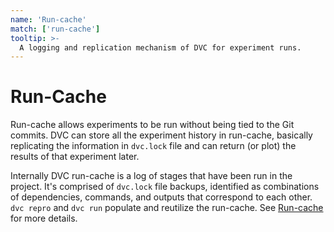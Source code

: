 ```yaml
---
name: 'Run-cache'
match: ['run-cache']
tooltip: >-
  A logging and replication mechanism of DVC for experiment runs.
---
```


# Run-Cache

Run-cache allows experiments to be run without being tied to the Git commits.
DVC can store all the experiment history in run-cache, basically replicating the
information in `dvc.lock` file and can return (or plot) the results of that
experiment later.

Internally DVC run-cache is a log of stages that have been run in the project.
It's comprised of `dvc.lock` file backups, identified as combinations of
dependencies, commands, and outputs that correspond to each other. `dvc repro`
and `dvc run` populate and reutilize the run-cache. See
[Run-cache](/doc/user-guide/project-structure/internal-files#run-cache) for more
details.
